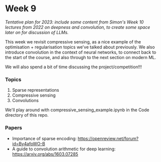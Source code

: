 # Week 9

*Tentative plan for 2023: include some content from Simon's Week 10 lectures from 2022 on deepness and convolution, to create some space later on for discussion of LLMs.*

This week we revisit compressive sensing, as a nice example of the optimisation + regularisation topics we've talked about previously. We also introduce convolution in the context of neural networks, to connect back to the start of the course, and also through to the next section on modern ML.

We will also spend a bit of time discussing the project/competition!!!

### Topics

1. Sparse representations
2. Compressive sensing
3. Convolutions

We'll play around with compressive_sensing_example.ipynb in the Code directory of this repo.

### Papers
- Importance of sparse encoding: https://openreview.net/forum?id=By4afoWO-B 
- A guide to convolution arithmetic for deep learning: https://arxiv.org/abs/1603.07285 
